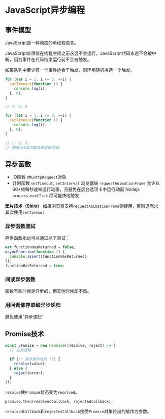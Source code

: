 # JavaScript异步编程

## 事件模型

JavaScript是一种动态的单线程语言。

JavaScript处理器在线程空闲之前永远不会运行。JavaScript代码永远不会被中断，因为事件在代码结束运行前不会被触发。

如果队列中至少有一个事件适合于触发，则环境随机挑选一个触发。

```js
for (var i = 1; i <= 3; ++i) {
  setTimeout(function () {
    console.log(i);
  }, 0);
}

// 4; 4; 4
```

```js
for (let i = 1; i <= 3; ++i) {
  setTimeout(function () {
    console.log(i);
  }, 0);
}

// 1; 2; 3;
// 使用let每次都会绑定新的值。
```

## 异步函数

- IO函数 `XMLHttpRequest`对象
- 计时函数 `setTimeout`, `setInterval`
  浏览器端 `requestAnimationFrame` 允许以60+帧每秒速率运行动画，且避免在后台选项卡中运行动画
  Nodejs `process.nextTick` 尽可能快地触发

**垫片技术（Shim）** 如果浏览器支持`requestAnimationFrame`则使用，否则退而求其次使用`setTimeout`

### 异步函数测试

异步函数永远可以通过以下测试：

```js
var functionHasReturned = false;
asyncFunction(function () {
  console.assert(functionHasReturned);
});
functionHasReturned = true;

```

### 间或异步函数

函数有些时候是异步的，但其他时候却不然。

### 用回调储存取缔异步递归

避免使用“异步递归”

## Promise技术

```js
const promise = new Promise((resolve, reject) => {
  // 业务逻辑

  if (/* 异步操作成功 */) {
    resolve(value);
  } else {
    reject(error);
  }
});
```

`resolve`使`Promise`状态变为`resolved`。

`promise.then(resolvedCallback, rejectedCallback);`

`resolvedCallback`和`rejectedCallback`接受`Promise`对象传出的值作为参数。
